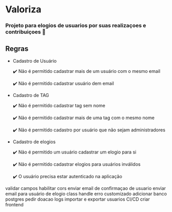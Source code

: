 # Valoriza

### Projeto para elogios de usuarios por suas realizaçoes e contribuiçoes :smiling_face_with_three_hearts:

## Regras

- Cadastro de Usuário

  :heavy_check_mark: Não é permitido cadastrar mais de um usuário com o mesmo email
  
  :heavy_check_mark: Não é permitido cadastrar usuário dem email

- Cadastro de TAG
 
  :heavy_check_mark: Não é permitido cadastrar tag sem nome

  :heavy_check_mark: Não é permitido cadastrar mais de uma tag com o mesmo nome

  :heavy_check_mark: Não é permitido cadastro por usuário que não sejam administradores

- Cadastro de elogios

  :heavy_check_mark: Não é permitido um usuário cadastrar um elogio para si

  :heavy_check_mark: Não é permitido cadastrar elogios para usuários inválidos

  :heavy_check_mark: O usuário precisa estar autenticado na aplicação

validar campos
habilitar cors
enviar email de confirmaçao de usuario
enviar email para usuário de elogio
class handle erro customizado
adicionar banco postgres
pedir doacao
logs
importar e exportar usuarios
CI/CD
criar frontend